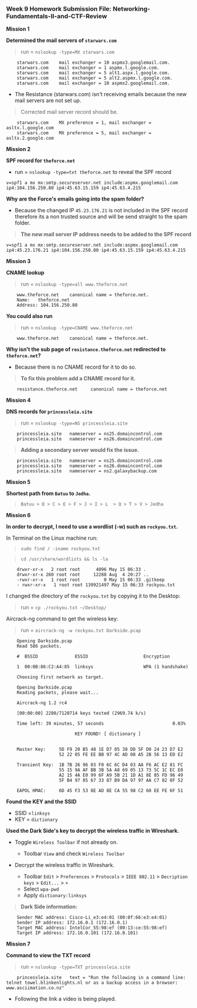 ### Week 9 Homework Submission File: Networking-Fundamentals-II-and-CTF-Review

**Mission 1**

**Determined the mail servers of `starwars.com`**

> run = `nslookup -type=MX starwars.com`

````
    starwars.com	mail exchanger = 10 aspmx3.googlemail.com.
    starwars.com	mail exchanger = 1 aspmx.l.google.com.
    starwars.com	mail exchanger = 5 alt1.aspx.l.google.com.
    starwars.com	mail exchanger = 5 alt2.aspmx.l.google.com.
    starwars.com	mail exchanger = 10 aspmx2.googlemail.com.
````

- The Resistance (starwars.com) isn't receiving emails because the new mail servers are not set up. 




> Corrected mail server record should be.

````
    starwars.com    MX preference = 1, mail exchanger = asltx.l.google.com
    starwars.com    MX preference = 5, mail exchanger = asltx.2.google.com
````





**Mission 2**

**SPF record for `theforce.net`**

- run = `nslookup -type=txt theforce.net` to reveal the SPF record
````
v=spf1 a mx mx:smtp.secureserver.net include:aspmx.googlemail.com ip4:104.156.250.80 ip4:45.63.15.159 ip4:45.63.4.215
````


**Why are the Force's emails going into the spam folder?**
- Because the changed IP `45.23.176.21` is not included in the SPF record therefore its a non trusted source and will be send straight to the spam folder.



> **The new mail server IP address needs to be added to the SPF record**

````
v=spf1 a mx mx:smtp.secureserver.net include:aspmx.googlemail.com ip4:45.23.176.21 ip4:104.156.250.80 ip4:45.63.15.159 ip4:45.63.4.215
````





**Mission 3**

**CNAME lookup**

> run = `nslookup -type=all www.theforce.net`

````
    www.theforce.net	canonical name = theforce.net.
    Name:	theforce.net
    Address: 104.156.250.80
````

**You could also run**

> run = `nslookup -type=CNAME www.theforce.net`

````
    www.theforce.net	canonical name = theforce.net.
````



**Why isn't the sub page of `resistance.theforce.net`  redirected to `theforce.net`?**

- Because there is no CNAME record for it to do so.



> **To fix this problem add a CNAME record for it.**

````
    resistance.theforce.net     canonical name = theforce.net
````





**Mission 4**

**DNS records for `princessleia.site`**

> run = `nslookup -type=NS princessleia.site`

````
    princessleia.site	nameserver = ns25.domaincontrol.com
    princessleia.site	nameserver = ns26.domaincontrol.com
````



> **Adding a secondary server would fix the issue.**

````
    princessleia.site	nameserver = ns25.domaincontrol.com
    princessleia.site	nameserver = ns26.domaincontrol.com
    princessleia.site   nameserver = ns2.galaxybackup.com
````





**Mission 5**

**Shortest path from `Batuu` to `Jedha`.**

> `Batuu > D > C > E > F > J > I > L  > Q > T > V > Jedha`





**Mission 6**

**In order to decrypt, I need to use a wordlist (-w) such as `rockyou.txt`.**

In Terminal on the Linux machine run:

> `sudo find / -iname rockyou.txt`

> `cd /usr/share/wordlists && ls -la`

````
    drwxr-xr-x   2 root root      4096 May 15 06:33 .
    drwxr-xr-x 260 root root     12288 Aug  4 20:27 ..
    -rwxr-xr-x   1 root root         0 May 15 06:33 .gitkeep
    - rwxr-xr-x   1 root root 139921497 May 15 06:33 rockyou.txt
````

I changed the directory of the `rockyou.txt` by copying it to the Desktop:

> run = `cp ./rockyou.txt ~/Desktop/`



Aircrack-ng command to get the wireless key:

> run = `aircrack-ng -w rockyou.txt Darkside.pcap`

````
    Opening Darkside.pcap
    Read 586 packets.

    #  BSSID              ESSID                     Encryption

    1  00:0B:86:C2:A4:85  linksys                   WPA (1 handshake)

    Choosing first network as target.

    Opening Darkside.pcap
    Reading packets, please wait...

    Aircrack-ng 1.2 rc4

    [00:00:00] 2280/7120714 keys tested (2969.74 k/s) 

    Time left: 39 minutes, 57 seconds                          0.03%

                          KEY FOUND! [ dictionary ]


    Master Key:     5D F9 20 B5 48 1E D7 05 38 DD 5F D0 24 23 D7 E2 
                    52 22 05 FE EE BB 97 4C AD 08 A5 2B 56 13 ED E2 

    Transient Key:  1B 7B 26 96 03 F0 6C 6C D4 03 AA F6 AC E2 81 FC 
                    55 15 9A AF BB 3B 5A A8 69 05 13 73 5C 1C EC E0 
                    A2 15 4A E0 99 6F A9 5B 21 1D A1 8E 85 FD 96 49 
                    5F B4 97 85 67 33 87 B9 DA 97 97 AA C7 82 8F 52 

    EAPOL HMAC:     6D 45 F3 53 8E AD 8E CA 55 98 C2 60 EE FE 6F 51
````

**Found the KEY and the SSID**

- SSID  =`linksys`
- KEY   = `dictionary`

**Used the Dark Side's key to decrypt the wireless traffic in Wireshark.**

- Toggle `Wireless Toolbar` if not already on.
    - Toolbar `View` and check `Wireless Toolbar`

    
    
- Decrypt the wireless traffic in Wireshark.
  
    - Toolbar   `Edit` > `Preferences` > `Protocols` > `IEEE 802.11` > `Decription keys` > `Edit...` > `+`
    - Select    `wpa-pwd`
    - Apply     `dictionary:linksys`

> **Dark Side information:**

````
    Sender MAC address: Cisco-Li_e3:e4:01 (00:0f:66:e3:e4:01)
    Sender IP address: 172.16.0.1 (172.16.0.1)
    Target MAC address: IntelCor_55:98:ef (00:13:ce:55:98:ef)
    Target IP address: 172.16.0.101 (172.16.0.101)
````





**Mission 7**

**Command to view the TXT record**

> run = `nslookup -type=TXT princessleia.site`

````
    princessleia.site	text = "Run the following in a command line: telnet towel.blinkenlights.nl or as a backup access in a browser: www.asciimation.co.nz"
````

- Following the link a video is being played.





